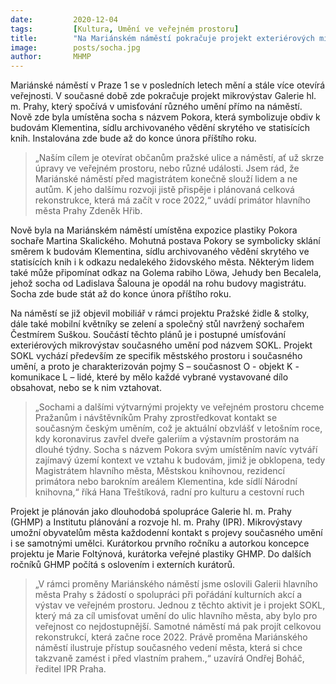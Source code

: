 ```yaml
---
date:         2020-12-04
tags:         [Kultura, Umění ve veřejném prostoru]
title:        "Na Mariánském náměstí pokračuje projekt exteriérových mikrovýstav současného umění"
image: 	      posts/socha.jpg
author:       MHMP
---
```


Mariánské náměstí v Praze 1 se v posledních letech mění a stále více otevírá veřejnosti. V současné době zde pokračuje projekt mikrovýstav Galerie hl. m. Prahy, který spočívá v umisťování různého umění přímo na náměstí. Nově zde byla umístěna socha s názvem Pokora, která symbolizuje obdiv k budovám Klementina, sídlu archivovaného vědění skrytého ve statisících knih. Instalována zde bude až do konce února příštího roku.

> „Naším cílem je otevírat občanům pražské ulice a náměstí, ať už skrze úpravy ve veřejném prostoru, nebo různé události. Jsem rád, že Mariánské náměstí před magistrátem konečně slouží lidem a ne autům. K jeho dalšímu rozvoji jistě přispěje i plánovaná celková rekonstrukce, která má začít v roce 2022,“ uvádí primátor hlavního města Prahy Zdeněk Hřib. 

Nově byla na Mariánském náměstí umístěna expozice plastiky Pokora sochaře Martina Skalického. Mohutná postava Pokory se symbolicky sklání směrem k budovám Klementina, sídlu archivovaného vědění skrytého ve statisících knih i k odkazu nedalekého židovského města. Některým lidem také může připomínat odkaz na Golema rabiho Löwa, Jehudy ben Becalela, jehož socha od Ladislava Šalouna je opodál na rohu budovy magistrátu. Socha zde bude stát až do konce února příštího roku.

Na náměstí se již objevil mobiliář v rámci projektu Pražské židle & stolky, dále také mobilní květníky se zelení a společný stůl navržený sochařem Čestmírem Suškou. Součástí těchto plánů je i postupné umísťování exteriérových mikrovýstav současného umění pod názvem SOKL. Projekt SOKL vychází především ze specifik městského prostoru i současného umění, a proto je charakterizován pojmy S – současnost O - objekt  K - komunikace L – lidé, které by mělo každé vybrané vystavované dílo obsahovat, nebo se k nim vztahovat.

> „Sochami a dalšími výtvarnými projekty ve veřejném prostoru chceme Pražanům i návštěvníkům Prahy zprostředkovat kontakt se současným českým uměním, což je aktuální obzvlášť v letošním roce, kdy koronavirus zavřel dveře galeriím a výstavním prostorám na dlouhé týdny. Socha s názvem Pokora svým umístěním navíc vytváří zajímavý území kontext ve vztahu k budovám, jimiž je obklopena, tedy Magistrátem hlavního města, Městskou knihovnou, rezidencí primátora nebo barokním areálem Klementina, kde sídlí Národní knihovna,“ říká Hana Třeštíková, radní pro kulturu a cestovní ruch

Projekt je plánován jako dlouhodobá spolupráce Galerie hl. m. Prahy (GHMP) a Institutu plánování a rozvoje hl. m. Prahy (IPR). Mikrovýstavy umožní obyvatelům města každodenní kontakt s projevy současného umění i se samotnými umělci. Kurátorkou prvního ročníku a autorkou koncepce projektu je Marie Foltýnová, kurátorka veřejné plastiky GHMP. Do dalších ročníků GHMP počítá s oslovením i externích kurátorů.

> „V rámci proměny Mariánského náměstí jsme oslovili Galerii hlavního města Prahy s žádostí o spolupráci při pořádání kulturních akcí a výstav ve veřejném prostoru. Jednou z těchto aktivit je i projekt SOKL, který má za cíl umisťovat umění do ulic hlavního města, aby bylo pro veřejnost co nejdostupnější. Samotné náměstí má pak projít celkovou rekonstrukcí, která začne roce 2022. Právě proměna Mariánského náměstí ilustruje přístup současného vedení města, která si chce takzvaně zamést i před vlastním prahem.,“ uzavírá Ondřej Boháč, ředitel IPR Praha.
